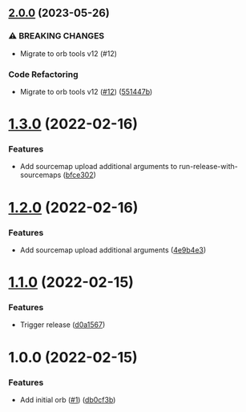 ## [2.0.0](https://github.com/trustedshops-public/circleci-orb-sentry/compare/1.3.0...2.0.0) (2023-05-26)


### ⚠ BREAKING CHANGES

* Migrate to orb tools v12 (#12)

### Code Refactoring

* Migrate to orb tools v12 ([#12](https://github.com/trustedshops-public/circleci-orb-sentry/issues/12)) ([551447b](https://github.com/trustedshops-public/circleci-orb-sentry/commit/551447b7c314478232e481782e6577610a080bbc))

# [1.3.0](https://github.com/trustedshops-public/circleci-orb-sentry/compare/1.2.0...1.3.0) (2022-02-16)


### Features

* Add sourcemap upload additional arguments to run-release-with-sourcemaps ([bfce302](https://github.com/trustedshops-public/circleci-orb-sentry/commit/bfce302fad949f2f632bb7ba586c76ed55471d26))

# [1.2.0](https://github.com/trustedshops-public/circleci-orb-sentry/compare/1.1.0...1.2.0) (2022-02-16)


### Features

* Add sourcemap upload additional arguments ([4e9b4e3](https://github.com/trustedshops-public/circleci-orb-sentry/commit/4e9b4e3bf5992c8a7969ad08e438e67706f03797))

# [1.1.0](https://github.com/trustedshops-public/circleci-orb-sentry/compare/1.0.0...1.1.0) (2022-02-15)


### Features

* Trigger release ([d0a1567](https://github.com/trustedshops-public/circleci-orb-sentry/commit/d0a1567a664056ef7528f256123bc0255f58ac87))

# 1.0.0 (2022-02-15)


### Features

* Add initial orb ([#1](https://github.com/trustedshops-public/circleci-orb-sentry/issues/1)) ([db0cf3b](https://github.com/trustedshops-public/circleci-orb-sentry/commit/db0cf3bc30a61c962c7d60332afcd7b65302b450))
